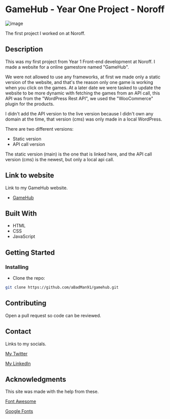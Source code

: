 # GameHub - Year One Project - Noroff

![image](https://raw.githubusercontent.com/aBadMan91/gamehub/main/images/GameHubHomeScreenshotReadme.jpg)

The first project I worked on at Noroff.

## Description

This was my first project from Year 1 Front-end development at Noroff.
I made a website for a online gamestore named "GameHub".

We were not allowed to use any frameworks, at first we made only a static version of the website, and that's the reason only one game is working when you click on the games.
At a later date we were tasked to update the website to be more dynamic with fetching the games from an API call, this API was from the "WordPress Rest API", we used the "WooCommerce" plugin for the products.

I didn't add the API version to the live version because I didn't own any domain at the time, that version (cms) was only made in a local WordPress.

There are two different versions:

- Static version
- API call version

The static version (main) is the one that is linked here, and the API call version (cms) is the newest, but only a local api call.

## Link to website

Link to my GameHub website.

- [GameHub](https://gamehub-aleksnord.netlify.app/)

## Built With

- HTML
- CSS
- JavaScript

## Getting Started

### Installing

- Clone the repo:

```bash
git clone https://github.com/aBadMan91/gamehub.git
```

## Contributing

Open a pull request so code can be reviewed.

## Contact

Links to my socials.

[My Twitter](https://twitter.com/aBadMan91)

[My LinkedIn](https://www.linkedin.com/in/aleksander-engen-5608b5115/)

## Acknowledgments

This site was made with the help from these.

[Font Awesome](https://fontawesome.com)

[Google Fonts](https://fonts.google.com/)
